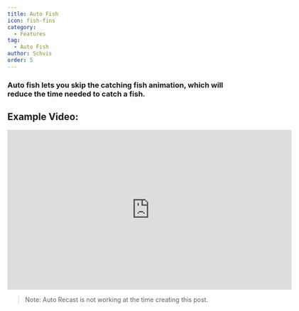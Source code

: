 ```yaml
---
title: Auto Fish
icon: fish-fins
category:
  - Features
tag:
  - Auto Fish
author: Schvis
order: 5
---
```


### Auto fish lets you skip the catching fish animation, which will reduce the time needed to catch a fish.

## Example Video:

<iframe width="640" height="360" src="https://www.youtube.com/embed/K_l4Tg-81iQ?list=PL5eI1Tb64p56g27qfYk7VuFTz4FK6YrKa" title="Korepi - Auto Fish" frameborder="0" allow="accelerometer; autoplay; clipboard-write; encrypted-media; gyroscope; picture-in-picture; web-share" allowfullscreen></iframe>

> Note: Auto Recast is not working at the time creating this post.